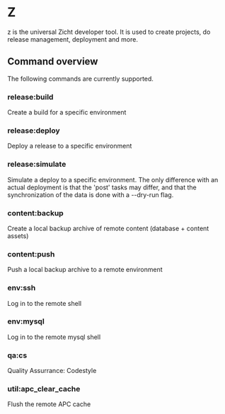 # Z #
z is the universal Zicht developer tool. It is used to create projects, do release management, deployment and more.

## Command overview ##
The following commands are currently supported.

### release:build ###
Create a build for a specific environment

### release:deploy ###
Deploy a release to a specific environment

### release:simulate ###
Simulate a deploy to a specific environment. The only difference with an actual deployment is that the 'post' tasks
may differ, and that the synchronization of the data is done with a --dry-run flag.

### content:backup ###
Create a local backup archive of remote content (database + content assets)

### content:push ###
Push a local backup archive to a remote environment

### env:ssh ###
Log in to the remote shell

### env:mysql ###
Log in to the remote mysql shell

### qa:cs ###
Quality Assurrance: Codestyle

### util:apc_clear_cache ###
Flush the remote APC cache